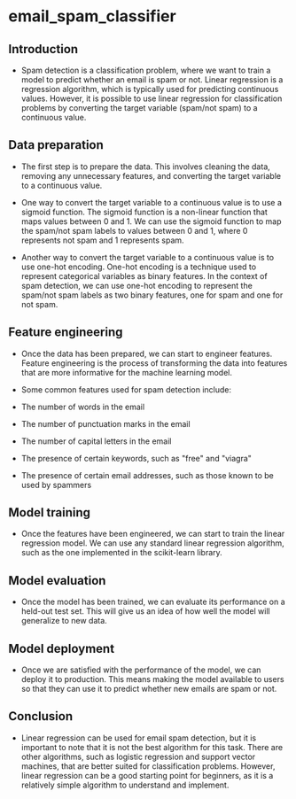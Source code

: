 # email_spam_classifier



## Introduction
- Spam detection is a classification problem, where we want to train a model to predict whether an email is spam or not. Linear regression is a regression algorithm, which is typically used for predicting continuous values. However, it is possible to use linear regression for classification problems by converting the target variable (spam/not spam) to a continuous value.

## Data preparation
- The first step is to prepare the data. This involves cleaning the data, removing any unnecessary features, and converting the target variable to a continuous value.

- One way to convert the target variable to a continuous value is to use a sigmoid function. The sigmoid function is a non-linear function that maps values between 0 and 1. We can use the sigmoid function to map the spam/not spam labels to values between 0 and 1, where 0 represents not spam and 1 represents spam.

- Another way to convert the target variable to a continuous value is to use one-hot encoding. One-hot encoding is a technique used to represent categorical variables as binary features. In the context of spam detection, we can use one-hot encoding to represent the spam/not spam labels as two binary features, one for spam and one for not spam.

## Feature engineering
- Once the data has been prepared, we can start to engineer features. Feature engineering is the process of transforming the data into features that are more informative for the machine learning model.

- Some common features used for spam detection include:

- The number of words in the email
- The number of punctuation marks in the email
- The number of capital letters in the email
- The presence of certain keywords, such as "free" and "viagra"
- The presence of certain email addresses, such as those known to be used by spammers

## Model training
- Once the features have been engineered, we can start to train the linear regression model. We can use any standard linear regression algorithm, such as the one implemented in the scikit-learn library.

## Model evaluation
- Once the model has been trained, we can evaluate its performance on a held-out test set. This will give us an idea of how well the model will generalize to new data.

## Model deployment
- Once we are satisfied with the performance of the model, we can deploy it to production. This means making the model available to users so that they can use it to predict whether new emails are spam or not.

## Conclusion
- Linear regression can be used for email spam detection, but it is important to note that it is not the best algorithm for this task. There are other algorithms, such as logistic regression and support vector machines, that are better suited for classification problems. However, linear regression can be a good starting point for beginners, as it is a relatively simple algorithm to understand and implement.
